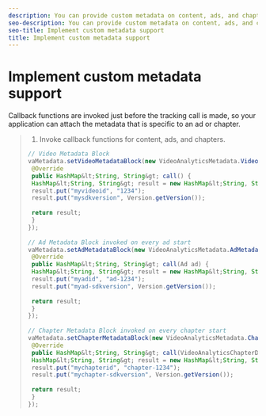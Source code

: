 ```yaml
---
description: You can provide custom metadata on content, ads, and chapter tracking calls by using callback functions.
seo-description: You can provide custom metadata on content, ads, and chapter tracking calls by using callback functions.
seo-title: Implement custom metadata support
title: Implement custom metadata support
---
```


# Implement custom metadata support

Callback functions are invoked just before the tracking call is made, so your application can attach the metadata that is specific to an ad or chapter.

>1. Invoke callback functions for content, ads, and chapters.
>   ```java
>   // Video Metadata Block 
>   vaMetadata.setVideoMetadataBlock(new VideoAnalyticsMetadata.VideoMetadataBlock() { 
>    @Override 
>    public HashMap&lt;String, String&gt; call() { 
>    HashMap&lt;String, String&gt; result = new HashMap&lt;String, String&gt;(); 
>    result.put("myvideoid", "1234"); 
>    result.put("mysdkversion", Version.getVersion()); 
>    
>    return result; 
>    } 
>   }); 
>    
>   // Ad Metadata Block invoked on every ad start 
>   vaMetadata.setAdMetadataBlock(new VideoAnalyticsMetadata.AdMetadataBlock() { 
>    @Override 
>    public HashMap&lt;String, String&gt; call(Ad ad) { 
>    HashMap&lt;String, String&gt; result = new HashMap&lt;String, String&gt;(); 
>    result.put("myadid", "ad-1234"); 
>    result.put("myad-sdkversion", Version.getVersion()); 
>    
>    return result; 
>    } 
>   }); 
>    
>   // Chapter Metadata Block invoked on every chapter start 
>   vaMetadata.setChapterMetadataBlock(new VideoAnalyticsMetadata.ChapterMetadataBlock() { 
>    @Override 
>    public HashMap&lt;String, String&gt; call(VideoAnalyticsChapterData chapter) { 
>    HashMap&lt;String, String&gt; result = new HashMap&lt;String, String&gt;(); 
>    result.put("mychapterid", "chapter-1234"); 
>    result.put("mychapter-sdkversion", Version.getVersion()); 
>    
>    return result; 
>    } 
>   });
>   ```
>   
>   
>   
